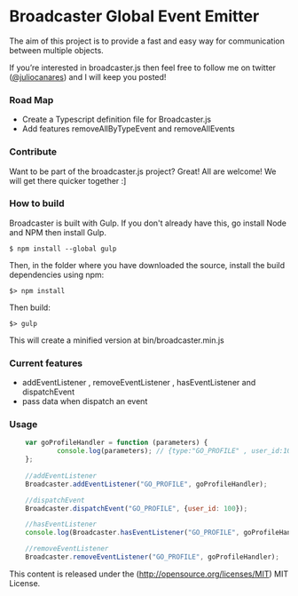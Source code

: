 Broadcaster Global Event Emitter
=============

The aim of this project is to provide a fast and easy way for communication
between multiple objects.

If you’re interested in broadcaster.js then feel free to follow me on twitter
([@juliocanares](https://twitter.com/juliocanares)) and I will keep you posted!


### Road Map ###

* Create a Typescript definition file for Broadcaster.js
* Add features removeAllByTypeEvent and removeAllEvents

### Contribute ###

Want to be part of the broadcaster.js project? Great! All are welcome! We will get there quicker together :]

### How to build ###

Broadcaster is built with Gulp. If you don't already have this, go install Node and NPM then install Gulp.

```
$ npm install --global gulp
```

Then, in the folder where you have downloaded the source, install the build dependencies using npm:

```
$> npm install
```

Then build:

```
$> gulp
```

This will create a minified version at bin/broadcaster.min.js

### Current features ###

- addEventListener , removeEventListener , hasEventListener and dispatchEvent
- pass data when dispatch an event

### Usage ###

```javascript
    var goProfileHandler = function (parameters) {
            console.log(parameters); // {type:"GO_PROFILE" , user_id:100}
    };
    
    //addEventListener
    Broadcaster.addEventListener("GO_PROFILE", goProfileHandler);

    //dispatchEvent
    Broadcaster.dispatchEvent("GO_PROFILE", {user_id: 100});

    //hasEventListener
    console.log(Broadcaster.hasEventListener("GO_PROFILE", goProfileHandler)); // true;

    //removeEventListener
    Broadcaster.removeEventListener("GO_PROFILE", goProfileHandler);
```

This content is released under the (http://opensource.org/licenses/MIT) MIT License.
